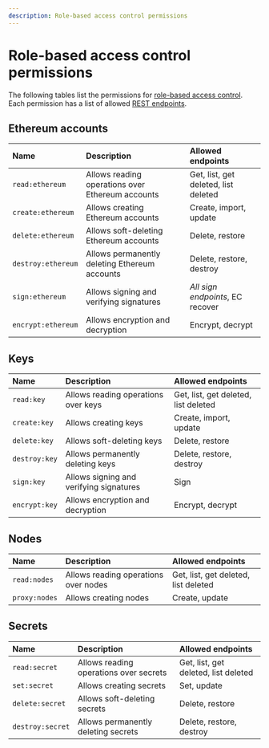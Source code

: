 ```yaml
---
description: Role-based access control permissions
---
```


# Role-based access control permissions

The following tables list the permissions for [role-based access control](../Concepts/Authorization.md#role-based-access-control).
Each permission has a list of allowed [REST endpoints](Rest.md).

## Ethereum accounts

| Name               | Description                                      | Allowed endpoints                    |
| :----------------- | :----------------------------------------------- | :----------------------------------- |
| `read:ethereum`    | Allows reading operations over Ethereum accounts | Get, list, get deleted, list deleted |
| `create:ethereum`  | Allows creating Ethereum accounts                | Create, import, update               |
| `delete:ethereum`  | Allows soft-deleting Ethereum accounts           | Delete, restore                      |
| `destroy:ethereum` | Allows permanently deleting Ethereum accounts    | Delete, restore, destroy             |
| `sign:ethereum`    | Allows signing and verifying signatures          | *All sign endpoints*, EC recover     |
| `encrypt:ethereum` | Allows encryption and decryption                 | Encrypt, decrypt                     |

## Keys

| Name          | Description                             | Allowed endpoints                    |
| :------------ | :-------------------------------------- | :----------------------------------- |
| `read:key`    | Allows reading operations over keys     | Get, list, get deleted, list deleted |
| `create:key`  | Allows creating keys                    | Create, import, update               |
| `delete:key`  | Allows soft-deleting keys               | Delete, restore                      |
| `destroy:key` | Allows permanently deleting keys        | Delete, restore, destroy             |
| `sign:key`    | Allows signing and verifying signatures | Sign                                 |
| `encrypt:key` | Allows encryption and decryption        | Encrypt, decrypt                     |

## Nodes

| Name          | Description                          | Allowed endpoints                    |
| :------------ | :----------------------------------- | :----------------------------------- |
| `read:nodes`  | Allows reading operations over nodes | Get, list, get deleted, list deleted |
| `proxy:nodes` | Allows creating nodes                | Create, update                       |

## Secrets

| Name             | Description                            | Allowed endpoints                    |
| :--------------- | :------------------------------------- | :----------------------------------- |
| `read:secret`    | Allows reading operations over secrets | Get, list, get deleted, list deleted |
| `set:secret`     | Allows creating secrets                | Set, update                          |
| `delete:secret`  | Allows soft-deleting secrets           | Delete, restore                      |
| `destroy:secret` | Allows permanently deleting secrets    | Delete, restore, destroy             |
